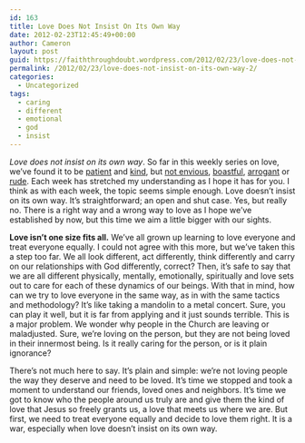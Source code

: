 ```yaml
---
id: 163
title: Love Does Not Insist On Its Own Way
date: 2012-02-23T12:45:49+00:00
author: Cameron
layout: post
guid: https://faiththroughdoubt.wordpress.com/2012/02/23/love-does-not-insist-on-its-own-way/
permalink: /2012/02/23/love-does-not-insist-on-its-own-way-2/
categories:
  - Uncategorized
tags:
  - caring
  - different
  - emotional
  - god
  - insist
---
```

_Love does not insist on its own way_. So far in this weekly series on love, we’ve found it to be <a href="http://104.193.143.57/~waywar13/ce/2012/01/12/love-is-patient/" title="Love Is Patient" target="_blank">patient</a> and <a href="http://104.193.143.57/~waywar13/ce/2012/01/19/love-is-kind/" title="Love Is Kind" target="_blank">kind</a>, but <a href="http://104.193.143.57/~waywar13/ce/2012/01/26/love-does-not-envy/" title="Love Does Not Envy" target="_blank">not envious</a>, <a href="http://104.193.143.57/~waywar13/ce/2012/02/02/love-does-not-boast/" title="Love Does Not Boast" target="_blank">boastful</a>, <a href="http://104.193.143.57/~waywar13/ce/2012/02/09/love-is-not-arrogant/" title="Love Is Not Arrogant" target="_blank">arrogant</a> or <a href="http://104.193.143.57/~waywar13/ce/2012/02/16/love-is-not-rude/" title="Love Is Not Rude" target="_blank">rude</a>. Each week has stretched my understanding as I hope it has for you. I think as with each week, the topic seems simple enough. Love doesn’t insist on its own way. It’s straightforward; an open and shut case. Yes, but really no. There is a right way and a wrong way to love as I hope we’ve established by now, but this time we aim a little bigger with our sights.

**Love isn’t one size fits all.** We’ve all grown up learning to love everyone and treat everyone equally. I could not agree with this more, but we’ve taken this a step too far. We all look different, act differently, think differently and carry on our relationships with God differently, correct? Then, it’s safe to say that we are all different physically, mentally, emotionally, spiritually and love sets out to care for each of these dynamics of our beings. With that in mind, how can we try to love everyone in the same way, as in with the same tactics and methodology? It’s like taking a mandolin to a metal concert. Sure, you can play it well, but it is far from applying and it just sounds terrible. This is a major problem. We wonder why people in the Church are leaving or maladjusted. Sure, we’re loving on the person, but they are not being loved in their innermost being. Is it really caring for the person, or is it plain ignorance?

There’s not much here to say. It’s plain and simple: we’re not loving people the way they deserve and need to be loved. It’s time we stopped and took a moment to understand our friends, loved ones and neighbors. It’s time we got to know who the people around us truly are and give them the kind of love that Jesus so freely grants us, a love that meets us where we are. But first, we need to treat everyone equally and decide to love them right. It is a war, especially when love doesn’t insist on its own way.